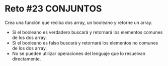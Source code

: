 # Reto #23 CONJUNTOS

Crea una función que reciba dos array, un booleano y retorne un array.

- Si el booleano es verdadero buscará y retornará los elementos comunes de los dos array.
- Si el booleano es falso buscará y retornará los elementos no comunes de los dos array.
- No se pueden utilizar operaciones del lenguaje que lo resuelvan directamente.
